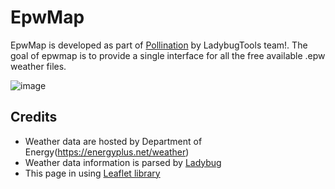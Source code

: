 # EpwMap
EpwMap is developed as part of [Pollination](https://www.pollination.cloud/) by LadybugTools team!. The goal of epwmap is to provide a single interface for all the free available .epw weather files.

![image](https://github.com/AntonelloDN/epwmap/assets/16763953/4e312df2-29ed-4bfe-996a-404bdf447f43)

## Credits
* Weather data are hosted by Department of Energy(https://energyplus.net/weather)
* Weather data information is parsed by [Ladybug](https://github.com/mostaphaRoudsari/ladybug)
* This page in using [Leaflet library](https://leafletjs.com/)
